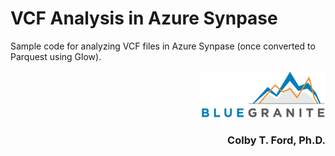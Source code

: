 # VCF Analysis in Azure Synpase
Sample code for analyzing VCF files in Azure Synpase (once converted to Parquest using Glow).


<p align="right"><img src="https://raw.githubusercontent.com/BlueGranite/GenomicsWebinar_Aug2020/master/img/bg_logo.png" width="200px"></p>

<h3 align=right>Colby T. Ford, Ph.D.</h3>

